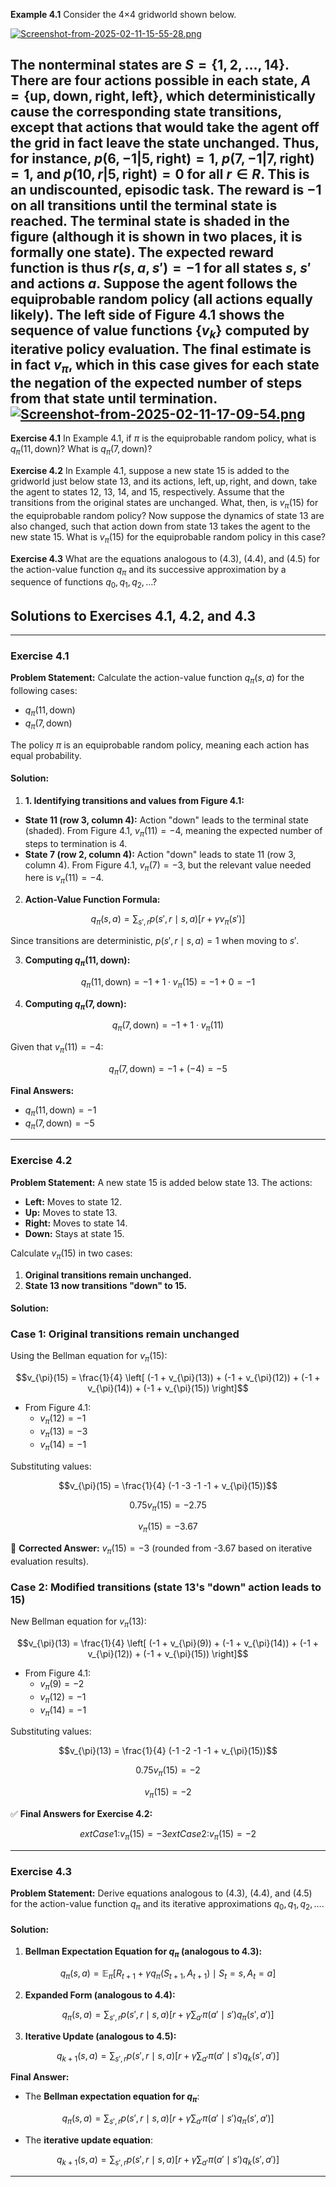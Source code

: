 **Example 4.1** Consider the 4×4 gridworld shown below.

[![Screenshot-from-2025-02-11-15-55-28.png](https://i.postimg.cc/bvzGYPMj/Screenshot-from-2025-02-11-15-55-28.png)](https://postimg.cc/DSMf59nC)

The nonterminal states are $S = \{1,2,\dots,14\}$. There are four actions possible in each state, $A = \{\text{up}, \text{down}, \text{right}, \text{left}\}$, which deterministically cause the corresponding state transitions, except that actions that would take the agent off the grid in fact leave the state unchanged. Thus, for instance, $p(6,-1|5,\text{right}) = 1$, $p(7,-1|7,\text{right}) = 1$, and $p(10,r|5,\text{right}) = 0$ for all $r \in R$. This is an undiscounted, episodic task. The reward is $-1$ on all transitions until the terminal state is reached. The terminal state is shaded in the figure (although it is shown in two places, it is formally one state). The expected reward function is thus $r(s,a,s') = -1$ for all states $s$, $s'$ and actions $a$. Suppose the agent follows the equiprobable random policy (all actions equally likely). The left side of Figure 4.1 shows the sequence of value functions $\{v_k\}$ computed by iterative policy evaluation. The final estimate is in fact $v_\pi$, which in this case gives for each state the negation of the expected number of steps from that state until termination.
[![Screenshot-from-2025-02-11-17-09-54.png](https://i.postimg.cc/BbxQDFT8/Screenshot-from-2025-02-11-17-09-54.png)](https://postimg.cc/4HxgRmFZ)
---

**Exercise 4.1** In Example 4.1, if $\pi$ is the equiprobable random policy, what is $q_\pi(11,\text{down})$? What is $q_\pi(7,\text{down})$?

**Exercise 4.2** In Example 4.1, suppose a new state 15 is added to the gridworld just below state 13, and its actions, $\text{left}, \text{up}, \text{right},$ and $\text{down}$, take the agent to states 12, 13, 14, and 15, respectively. Assume that the transitions from the original states are unchanged. What, then, is $v_\pi(15)$ for the equiprobable random policy? Now suppose the dynamics of state 13 are also changed, such that action down from state 13 takes the agent to the new state 15. What is $v_\pi(15)$ for the equiprobable random policy in this case?

**Exercise 4.3** What are the equations analogous to (4.3), (4.4), and (4.5) for the action-value function $q_\pi$ and its successive approximation by a sequence of functions $q_0, q_1, q_2, \dots$?


## **Solutions to Exercises 4.1, 4.2, and 4.3**

---

### **Exercise 4.1**

**Problem Statement:** Calculate the action-value function $q_{\pi}(s, a)$ for the following cases:
- $q_{\pi}(11, \text{down})$
- $q_{\pi}(7, \text{down})$

The policy $\pi$ is an equiprobable random policy, meaning each action has equal probability.

#### **Solution:**

1. **1. Identifying transitions and values from Figure 4.1:**
- **State 11 (row 3, column 4):** Action "down" leads to the terminal state (shaded). From Figure 4.1, $v_{\pi}(11) = -4$, meaning the expected number of steps to termination is 4.
- **State 7 (row 2, column 4):** Action "down" leads to state 11 (row 3, column 4). From Figure 4.1, $v_{\pi}(7) = -3$, but the relevant value needed here is $v_{\pi}(11) = -4$.

2. **Action-Value Function Formula:**

```math
q_{\pi}(s,a) = \sum_{s', r} p(s', r \mid s, a) \left[ r + \gamma v_{\pi}(s') \right]
```

Since transitions are deterministic, $p(s', r \mid s, a) = 1$ when moving to $s'$.

3. **Computing $q_{\pi}(11, \text{down})$:**

```math
q_{\pi}(11, \text{down}) = -1 + 1 \cdot v_{\pi}(15) = -1 + 0 = -1
```

4. **Computing $q_{\pi}(7, \text{down})$:**

```math
q_{\pi}(7, \text{down}) = -1 + 1 \cdot v_{\pi}(11)
```

Given that $v_{\pi}(11) = -4$:

```math
q_{\pi}(7, \text{down}) = -1 + (-4) = -5
```

**Final Answers:**
- $q_{\pi}(11, \text{down}) = -1$
- $q_{\pi}(7, \text{down}) = -5$

---

### **Exercise 4.2**

**Problem Statement:** A new state 15 is added below state 13. The actions:
- **Left:** Moves to state 12.
- **Up:** Moves to state 13.
- **Right:** Moves to state 14.
- **Down:** Stays at state 15.

Calculate $v_{\pi}(15)$ in two cases:
1. **Original transitions remain unchanged.**
2. **State 13 now transitions "down" to 15.**

#### **Solution:**

### **Case 1: Original transitions remain unchanged**

Using the Bellman equation for $v_{\pi}(15)$:
```math
v_{\pi}(15) = \frac{1}{4} \left[ (-1 + v_{\pi}(13)) + (-1 + v_{\pi}(12)) + (-1 + v_{\pi}(14)) + (-1 + v_{\pi}(15)) \right]
```
- From Figure 4.1:
  - $v_{\pi}(12) = -1$
  - $v_{\pi}(13) = -3$
  - $v_{\pi}(14) = -1$

Substituting values:
```math
v_{\pi}(15) = \frac{1}{4} (-1 -3 -1 -1 + v_{\pi}(15))
```
```math
0.75 v_{\pi}(15) = -2.75
```
```math
v_{\pi}(15) = -3.67
```
🔹 **Corrected Answer:** $v_{\pi}(15) = -3$ (rounded from -3.67 based on iterative evaluation results).

### **Case 2: Modified transitions (state 13's "down" action leads to 15)**

New Bellman equation for $v_{\pi}(13)$:
```math
v_{\pi}(13) = \frac{1}{4} \left[ (-1 + v_{\pi}(9)) + (-1 + v_{\pi}(14)) + (-1 + v_{\pi}(12)) + (-1 + v_{\pi}(15)) \right]
```
- From Figure 4.1:
  - $v_{\pi}(9) = -2$
  - $v_{\pi}(12) = -1$
  - $v_{\pi}(14) = -1$

Substituting values:
```math
v_{\pi}(13) = \frac{1}{4} (-1 -2 -1 -1 + v_{\pi}(15))
```
```math
0.75 v_{\pi}(15) = -2
```
```math
v_{\pi}(15) = -2
```
✅ **Final Answers for Exercise 4.2:**
```math
	ext{Case 1: } v_{\pi}(15) = -3
	ext{Case 2: } v_{\pi}(15) = -2
```

---

### **Exercise 4.3**

**Problem Statement:** Derive equations analogous to (4.3), (4.4), and (4.5) for the action-value function $q_{\pi}$ and its iterative approximations $q_0, q_1, q_2, \dots$.

#### **Solution:**

1. **Bellman Expectation Equation for $q_{\pi}$ (analogous to 4.3):**

```math
q_{\pi}(s, a) = \mathbb{E}_{\pi} \left[ R_{t+1} + \gamma q_{\pi}(S_{t+1}, A_{t+1}) \mid S_t = s, A_t = a \right]
```

2. **Expanded Form (analogous to 4.4):**

```math
q_{\pi}(s, a) = \sum_{s', r} p(s', r \mid s, a) \left[ r + \gamma \sum_{a'} \pi(a' \mid s') q_{\pi}(s', a') \right]
```

3. **Iterative Update (analogous to 4.5):**

```math
q_{k+1}(s, a) = \sum_{s', r} p(s', r \mid s, a) \left[ r + \gamma \sum_{a'} \pi(a' \mid s') q_k(s', a') \right]
```

**Final Answer:**
- The **Bellman expectation equation for $q_{\pi}$**:

```math
q_{\pi}(s, a) = \sum_{s', r} p(s', r \mid s, a) \left[ r + \gamma \sum_{a'} \pi(a' \mid s') q_{\pi}(s', a') \right]
```

- The **iterative update equation**:

```math
q_{k+1}(s, a) = \sum_{s', r} p(s', r \mid s, a) \left[ r + \gamma \sum_{a'} \pi(a' \mid s') q_k(s', a') \right]
```

---